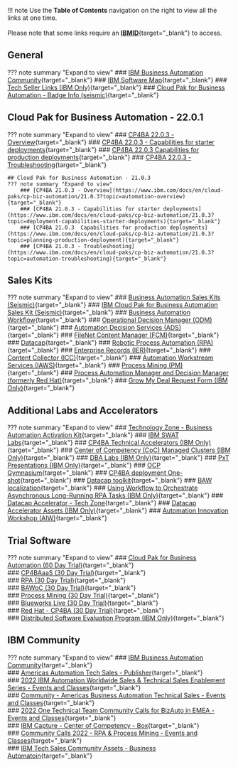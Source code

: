 <!--=========================================================================================================================================-->
<!--=========================================================================================================================================-->

<!-- TEMPLATE ==================================================================================================================================
## Heading Description
??? note summary "Expand to view"
  ### [Description)](url){target="_blank"}  
==============================================================================================================================================-->

!!! note
    Use the **Table of Contents** navigation on the right to view all the links at one time.  
    <br>
    Please note that some links require an [**IBMID**](https://www.ibm.com/account/reg/us-en/signup?formid=urx-30292){target="_blank"} to access.  

<!--=========================================================================================================================================-->
## General
??? note summary "Expand to view"
    ### [IBM Business Automation Community](https://community.ibm.com/community/user/automation/home){target="_blank"}
    ### [IBM Software Map](https://pages.github.ibm.com/Ondrej-Svec2/ibm-software-map/#/){target="_blank"}
    ### [Tech Seller Links (IBM Only)](https://w3.ibm.com/w3publisher/tech-seller-links){target="_blank"}
    ### [Cloud Pak for Business Automation - Badge Info (seismic)](https://ibm.biz/CP4BA-Badge){target="_blank"}

<!--=========================================================================================================================================-->
## Cloud Pak for Business Automation - 22.0.1
??? note summary "Expand to view"
    ### [CP4BA 22.0.3 - Overview](https://www.ibm.com/docs/en/cloud-paks/cp-biz-automation/22.0.1?topic=automation-overview){target="_blank"}
    ### [CP4BA 22.0.3 - Capabilities for starter deployments](https://www.ibm.com/docs/en/cloud-paks/cp-biz-automation/22.0.1?topic=deployment-capabilities-starter-deployments){target="_blank"}
    ### [CP4BA 22.0.3  Capabilities for production deployments](https://www.ibm.com/docs/en/cloud-paks/cp-biz-automation/22.0.1?topic=planning-production-deployment){target="_blank"}
    ### [CP4BA 22.0.3 - Troubleshooting](https://www.ibm.com/docs/en/cloud-paks/cp-biz-automation/22.0.1?topic=automation-troubleshooting){target="_blank"}  
    
    ## Cloud Pak for Business Automation - 21.0.3
    ??? note summary "Expand to view"
        ### [CP4BA 21.0.3 - Overview](https://www.ibm.com/docs/en/cloud-paks/cp-biz-automation/21.0.3?topic=automation-overview){target="_blank"}
        ### [CP4BA 21.0.3 - Capabilities for starter deployments](https://www.ibm.com/docs/en/cloud-paks/cp-biz-automation/21.0.3?topic=deployment-capabilities-starter-deployments){target="_blank"}
        ### [CP4BA 21.0.3  Capabilities for production deployments](https://www.ibm.com/docs/en/cloud-paks/cp-biz-automation/21.0.3?topic=planning-production-deployment){target="_blank"}
        ### [CP4BA 21.0.3 - Troubleshooting](https://www.ibm.com/docs/en/cloud-paks/cp-biz-automation/21.0.3?topic=automation-troubleshooting){target="_blank"}

<!--=========================================================================================================================================-->
## Sales Kits
??? note summary "Expand to view"
    ### [Business Automation Sales Kits (Seismic)](https://ibm.biz/BASalesKits){target="_blank"}
    ### [IBM Cloud Pak for Business Automation Sales Kit (Seismic)](https://ibm.seismic.com/Link/Content/DCC7FMWGhTpR8G2Fh77BQhmBq3H3){target="_blank"}
    ### [Business Automation Workflow](https://ibm.seismic.com/Link/Content/DCRFm2Cjhb3gHGcWJcjcFD7QD84P){target="_blank"}
    ### [Operational Decision Manager (ODM)](https://ibm.seismic.com/Link/Content/DCGB6TDDdpT6qGqCFGmXqCTQ3MF3){target="_blank"}
    ### [Automation Decision Services (ADS)](https://ibm.seismic.com/Link/Content/DC3bPQ4hMDfVQGWHJGCXmJCf3XCV){target="_blank"}
    ### [FileNet Content Manager (FCM)](https://ibm.seismic.com/Link/Content/DC3JJb28G6b4m8TGqRJ3hP87ccDd){target="_blank"}
    ### [Datacap](https://ibm.seismic.com/Link/Content/DCX8XJG3fmDC68HDQVgThXVDGHCd){target="_blank"}
    ### [Robotic Process Automation (RPA)](https://ibm.seismic.com/Link/Content/DCMGJ9X8hdfXQ8MF3pF2PVGmM63j){target="_blank"}
    ### [Enterprise Records (IER)](https://ibm.seismic.com/Link/Content/DC9mDXT29p79Q87VXBd6FF68b7md){target="_blank"}
    ### [Content Collector (ICC)](https://ibm.seismic.com/Link/Content/DC8XT7pQb2Qcb82GX4Mfpjm6qBDG){target="_blank"}
    ### [Automation Workstream Services (IAWS)](https://ibm.seismic.com/Link/Content/DCJ2JMG2mPhHd8cXT6Fd42MgDPR3){target="_blank"}
    ### [Process Mining (PM)](https://ibm.seismic.com/Link/Content/DCc8XMPc7ch3W8WX6f8MT4JXXCJV){target="_blank"}
    ### [Process Automation Manager and Decision Manager (formerly Red Hat)](https://ibm.seismic.com/Link/Content/DCj37HHQb4J4G8FVCBmB34WqBV68){target="_blank"}
    ### [Grow My Deal Request Form (IBM Only)](https://ibm.biz/grow-my-deal){target="_blank"}

<!--=========================================================================================================================================-->
## Additional Labs and Accelerators
??? note summary "Expand to view"
    ### [Technology Zone - Business Automation Activation Kit](https://techzone.ibm.com/collection/cloud-pak-for-automation-activation-kit){target="_blank"}
    ### [IBM SWAT Labs](https://github.com/IBM/cp4ba-labs){target="_blank"}
    ### [CP4BA Technical Accelerators (IBM Only)](https://ibm.box.com/v/DBATechnicalSalesAccelerators){target="_blank"}
    ### [Center of Competency (CoC) Managed Clusters (IBM Only)](https://cmc.coc-ibm.com/home){target="_blank"}
    ### [DBA Labs (IBM Only)](https://ibm.box.com/v/DBATutorials){target="_blank"}
    ### [PxT Presentations (IBM Only)](https://ibm.box.com/v/ECMPXTPresentations){target="_blank"}
    ### [OCP Gymnasium](https://techzone.ibm.com/collection/ocp-gymnasium){target="_blank"}
    ### [CP4BA deployment One-shot](https://github.com/apollo-business-automation/ibm-cp4ba-enterprise-deployment){target="_blank"}
    ### [Datacap toolkit](https://github.com/apollo-business-automation/datacap-utils-toolkit){target="_blank"}
    ### [BAW localization](https://github.com/apollo-business-automation/baw-localization-resource-generator){target="_blank"}
    ### [Using Workflow to Orchestrate Asynchronous Long-Running RPA Tasks (IBM Only)](https://ibm.box.com/v/ASYNC-RPA-INVOKE-LAB){target="_blank"}
    ### [Datacap Accelerator - Tech Zone](https://techzone.ibm.com/collection/DCA2.5_DC9.1.8){target="_blank"}
    ### [Datacap Accelerator Assets (IBM Only)](https://ibm.ent.box.com/v/IBMDatacapAccelerator){target="_blank"}
    ### [Automation Innovation Workshop (AIW)](https://pages.github.ibm.com/skol/ce-int-guild/accelerators/aiw/#aiw-materials){target="_blank"}
    
<!--=========================================================================================================================================-->
## Trial Software
??? note summary "Expand to view"
    ### [Cloud Pak for Business Automation (60 Day Trial)](https://www.ibm.com/account/reg/us-en/signup?formid=urx-44505){target="_blank"}  
    ### [CP4BAaaS (30 Day Trial)](https://www.ibm.com/cloud/cloud-pak-for-business-automation){target="_blank"}  
    ### [RPA (30 Day Trial)](https://www.ibm.com/account/reg/us-en/signup?formid=urx-46597){target="_blank"}  
    ### [BAWoC (30 Day Trial)](https://www.ibm.com/account/reg/us-en/signup?formid=urx-32021&target=https%3A%2F%2Fwww.bpm.ibmcloud.com%2Fauth%2Fbpm%2Ftrial.html%23registered){target="_blank"}  
    ### [Process Mining (30 Day Trial)](https://www.ibm.com/account/reg/us-en/signup?formid=urx-51356){target="_blank"}  
    ### [Blueworks Live (30 Day Trial)](https://www.ibm.com/products/blueworkslive){target="_blank"}  
    ### [Red Hat - CP4BA (30 Day Trial)](https://marketplace.redhat.com/en-us/products/ibm-cloudpak-for-automation){target="_blank"}      
    ### [Distributed Software Evaluation Program (IBM Only)](https://ibm.seismic.com/Link/Content/DC82Wc9PpPqf68MHHTjBpVC84RBB){target="_blank"}  

## IBM Community
??? note summary "Expand to view"
    ### [IBM Business Automation Community](https://community.ibm.com/community/user/automation/home){target="_blank"}  
    ### [Americas Automation Tech Sales - Publisher](https://w3.ibm.com/w3publisher/north-america-hci-technical-sales/business-automation){target="_blank"}  
    ### [2022 IBM Automation Worldwide Sales & Technical Sales Enablement Series - Events and Classes](https://ec.yourlearning.ibm.com/w3/series/10078073){target="_blank"}  
    ### [Community - Americas Business Automation Technical Sales - Events and Classes](https://ec.yourlearning.ibm.com/w3/series/10261862?layout=list){target="_blank"}  
    ### [2022 One Technical Team Community Calls for BizAuto in EMEA - Events and Classes](https://ec.yourlearning.ibm.com/w3/series/10248265?layout=grid){target="_blank"}  
    ### [IBM Capture - Center of Competency - Box](https://ibm.ent.box.com/v/CaptureCenterOfCompetency){target="_blank"}  
    ### [Community Calls 2022 - RPA & Process Mining - Events and Classes](https://ec.yourlearning.ibm.com/w3/event/10241924){target="_blank"}  
    ### [IBM Tech Sales Community Assets - Business Automatoin](https://ibm.biz/BATechSalesCommunityAssets){target="_blank"}  
    

<!--
    ### [d](u){target="_blank"}  
    ### [d](u){target="_blank"}  
    ### [d](u){target="_blank"}  
    ### [d](u){target="_blank"}  
    ### [d](u){target="_blank"}  
-->
    
    
    
